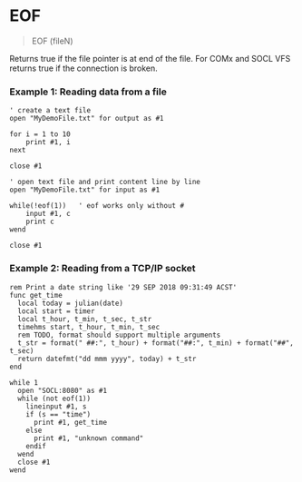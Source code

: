 # EOF

> EOF (fileN)

Returns true if the file pointer is at end of the file. For COMx and SOCL VFS returns true if the connection is broken.

### Example 1: Reading data from a file

```
' create a text file
open "MyDemoFile.txt" for output as #1

for i = 1 to 10
    print #1, i 
next

close #1

' open text file and print content line by line
open "MyDemoFile.txt" for input as #1

while(!eof(1))   ' eof works only without #
    input #1, c
    print c
wend

close #1
```

### Example 2: Reading from a TCP/IP socket

```
rem Print a date string like '29 SEP 2018 09:31:49 ACST'
func get_time
  local today = julian(date)
  local start = timer
  local t_hour, t_min, t_sec, t_str
  timehms start, t_hour, t_min, t_sec
  rem TODO, format should support multiple arguments
  t_str = format(" ##:", t_hour) + format("##:", t_min) + format("##", t_sec)
  return datefmt("dd mmm yyyy", today) + t_str
end

while 1
  open "SOCL:8080" as #1
  while (not eof(1))
    lineinput #1, s
    if (s == "time")
      print #1, get_time
    else
      print #1, "unknown command"
    endif
  wend
  close #1
wend
```

